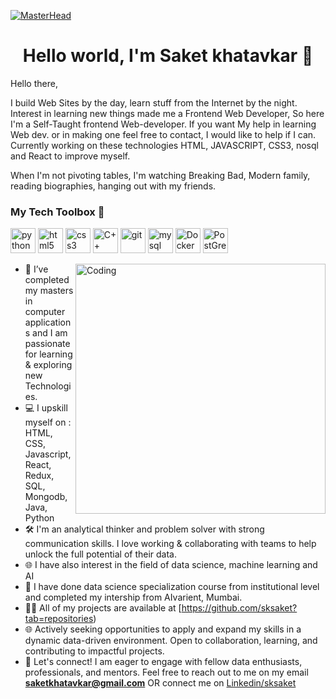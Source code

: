 
[![MasterHead](https://visme.co/blog/wp-content/uploads/2020/06/animated-interactive-infographics-header-wide.gif)](https://github.com/imUtkarsh46)
<h1 align="center"><h1 align="center">Hello world, I'm Saket khatavkar 👋</h1>

  
Hello there,

I build Web Sites by the day, learn stuff from the Internet by the night. Interest in learning new things made me a Frontend Web Developer, So here I'm a Self-Taught frontend Web-developer. If you want My help in learning Web dev. or in making one feel free to contact, I would like to help if I can. Currently working on these technologies HTML, JAVASCRIPT, CSS3, nosql and React to improve myself. 

When I'm not pivoting tables, I'm watching Breaking Bad, Modern family, reading biographies, hanging out with my friends.

### My Tech Toolbox 🧰 

<p align="left">
<img src="https://cdn3.iconfinder.com/data/icons/logos-and-brands-adobe/512/267_Python-512.png" alt="python" width="40" height="40"/> 
<img src="https://upload.wikimedia.org/wikipedia/commons/thumb/6/61/HTML5_logo_and_wordmark.svg/512px-HTML5_logo_and_wordmark.svg.png" alt="html5" height="40"/> 
<img src="https://upload.wikimedia.org/wikipedia/commons/thumb/d/d5/CSS3_logo_and_wordmark.svg/1200px-CSS3_logo_and_wordmark.svg.png" alt="css3" height="40"/> 
<img src="https://i.pinimg.com/originals/99/f8/87/99f887833c475448723d3c9ac16c179b.png" alt="C++" width="40" height="40"/> 
<img src="https://www.vectorlogo.zone/logos/git-scm/git-scm-icon.svg" alt="git" width="40" height="40"/> 
<img src="https://i.pinimg.com/originals/50/f1/58/50f1582a95bdac10f1c3fa295c8b947b.png" alt="mysql" width="40" height="40"/>
<img src="https://cdn3.iconfinder.com/data/icons/logos-and-brands-adobe/512/97_Docker-512.png" alt="Docker" width="40" height="40"/>
<img src="https://upload.wikimedia.org/wikipedia/commons/2/29/Postgresql_elephant.svg" alt="PostGreSQL" width="40" height="40"/>
</p>

  
  <img align="right" alt="Coding" width="400" src="https://fairchanceforcrm.com/wp-content/uploads/2021/01/sales-manager-openings.gif">
  
  
- 🔭 I’ve completed my masters in computer applications and I am passionate for learning & exploring new Technologies.
- 💻 I upskill myself on : HTML, CSS, Javascript, React, Redux, SQL, Mongodb, Java, Python
- 🛠️ I'm an analytical thinker and problem solver with strong communication skills. I love working & collaborating with teams to help unlock the full potential of their data.
- 🌐 I have also interest in the field of data science, machine learning and AI
- 💬 I have done data science specialization course from institutional level and completed my intership from AIvarient, Mumbai.
- 👨‍💻 All of my projects are available at [https://github.com/sksaket?tab=repositories)
- 🌐 Actively seeking opportunities to apply and expand my skills in a dynamic data-driven environment. Open to collaboration, learning, and contributing to impactful projects.
- 🤝 Let's connect! I am eager to engage with fellow data enthusiasts, professionals, and mentors. Feel free to reach out to me on my email **saketkhatavkar@gmail.com** OR connect me on <a href="https://www.linkedin.com/in/sksaket/" target="_blank">Linkedin/sksaket</a>
